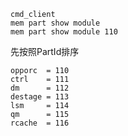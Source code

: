 ```
cmd_client
mem part show module
mem part show module 110
```
先按照PartId排序
```
opporc  = 110
ctrl    = 111
dm      = 112
destage = 113
lsm     = 114
qm      = 115
rcache  = 116
```
